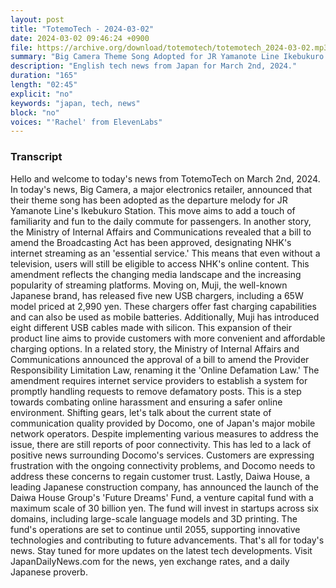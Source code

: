 ```yaml
---
layout: post
title: "TotemoTech - 2024-03-02"
date: 2024-03-02 09:46:24 +0900
file: https://archive.org/download/totemotech/totemotech_2024-03-02.mp3
summary: "Big Camera Theme Song Adopted for JR Yamanote Line Ikebukuro Station Departure Melody, NHK's Internet Streaming Becomes 'Essential Service', & more…"
description: "English tech news from Japan for March 2nd, 2024."
duration: "165"
length: "02:45"
explicit: "no"
keywords: "japan, tech, news"
block: "no"
voices: "'Rachel' from ElevenLabs"
---
```


### Transcript

Hello and welcome to today's news from TotemoTech on March 2nd, 2024. In today's news, Big Camera, a major electronics retailer, announced that their theme song has been adopted as the departure melody for JR Yamanote Line's Ikebukuro Station. This move aims to add a touch of familiarity and fun to the daily commute for passengers. In another story, the Ministry of Internal Affairs and Communications revealed that a bill to amend the Broadcasting Act has been approved, designating NHK's internet streaming as an 'essential service.' This means that even without a television, users will still be eligible to access NHK's online content. This amendment reflects the changing media landscape and the increasing popularity of streaming platforms. Moving on, Muji, the well-known Japanese brand, has released five new USB chargers, including a 65W model priced at 2,990 yen. These chargers offer fast charging capabilities and can also be used as mobile batteries. Additionally, Muji has introduced eight different USB cables made with silicon. This expansion of their product line aims to provide customers with more convenient and affordable charging options. In a related story, the Ministry of Internal Affairs and Communications announced the approval of a bill to amend the Provider Responsibility Limitation Law, renaming it the 'Online Defamation Law.' The amendment requires internet service providers to establish a system for promptly handling requests to remove defamatory posts. This is a step towards combating online harassment and ensuring a safer online environment. Shifting gears, let's talk about the current state of communication quality provided by Docomo, one of Japan's major mobile network operators. Despite implementing various measures to address the issue, there are still reports of poor connectivity. This has led to a lack of positive news surrounding Docomo's services. Customers are expressing frustration with the ongoing connectivity problems, and Docomo needs to address these concerns to regain customer trust. Lastly, Daiwa House, a leading Japanese construction company, has announced the launch of the Daiwa House Group's 'Future Dreams' Fund, a venture capital fund with a maximum scale of 30 billion yen. The fund will invest in startups across six domains, including large-scale language models and 3D printing. The fund's operations are set to continue until 2055, supporting innovative technologies and contributing to future advancements. That's all for today's news. Stay tuned for more updates on the latest tech developments.   Visit JapanDailyNews.com for the news, yen exchange rates, and a daily Japanese proverb.
